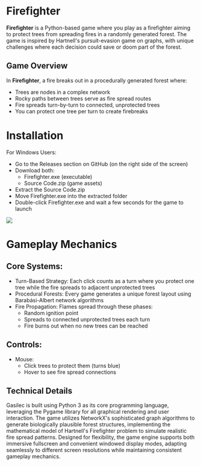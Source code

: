 #  Firefighter
**Firefighter** is a Python-based game where you play as a firefighter aiming to protect trees from spreading fires in a randomly generated forest. The game is inspired by Hartnell's pursuit-evasion game on graphs, with unique challenges where each decision could save or doom part of the forest.

## Game Overview
In **Firefighter**, a fire breaks out in a procedurally generated forest where:

- Trees are nodes in a complex network
- Rocky paths between trees serve as fire spread routes
- Fire spreads turn-by-turn to connected, unprotected trees
- You can protect one tree per turn to create firebreaks


# Installation
For Windows Users:

- Go to the Releases section on GitHub (on the right side of the screen)
- Download both:
  - Firefighter.exe (executable)
  - Source Code.zip (game assets)
- Extract the Source Code.zip
- Move Firefighter.exe into the extracted folder
- Double-click Firefighter.exe and wait a few seconds for the game to launch


![](https://github.com/user-attachments/assets/a8027b89-1d5c-4ddf-a5db-89665297038c)


# Gameplay Mechanics
## Core Systems:

- Turn-Based Strategy: Each click counts as a turn where you protect one tree while the fire spreads to adjacent unprotected trees
- Procedural Forests: Every game generates a unique forest layout using Barabási-Albert network algorithms
- Fire Propagation: Flames spread through these phases:
  - Random ignition point
  - Spreads to connected unprotected trees each turn
  - Fire burns out when no new trees can be reached

## Controls:

- Mouse:
  - Click trees to protect them (turns blue)
  - Hover to see fire spread connections


## Technical Details
Gasilec is built using Python 3 as its core programming language, leveraging the Pygame library for all graphical rendering and user interaction. The game utilizes NetworkX's sophisticated graph algorithms to generate biologically plausible forest structures, implementing the mathematical model of Hartnell's Firefighter problem to simulate realistic fire spread patterns. Designed for flexibility, the game engine supports both immersive fullscreen and convenient windowed display modes, adapting seamlessly to different screen resolutions while maintaining consistent gameplay mechanics.
